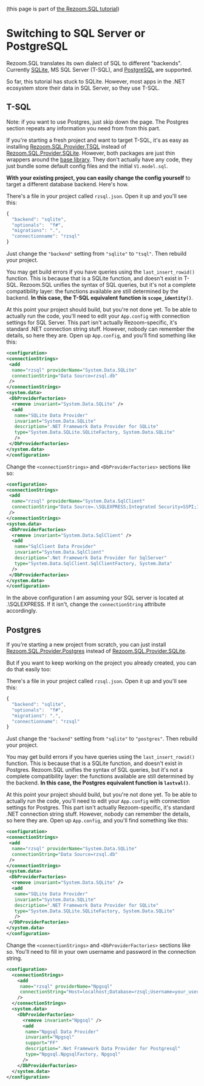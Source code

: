 (this page is part of [the Rezoom.SQL tutorial](README.md))

# Switching to SQL Server or PostgreSQL

Rezoom.SQL translates its own dialect of SQL to different "backends". Currently
[SQLite](https://www.sqlite.org/), MS SQL Server (T-SQL), and
[PostgreSQL](https://www.postgresql.org/) are supported.

So far, this tutorial has stuck to SQLite. However, most apps in the .NET
ecosystem store their data in SQL Server, so they use T-SQL.

## T-SQL

Note: if you want to use Postgres, just skip down the page. The Postgres section
repeats any information you need from from this part.

If you're starting a fresh project and want to target T-SQL, it's as easy as
installing
[Rezoom.SQL.Provider.TSQL](https://www.nuget.org/packages/Rezoom.SQL.Provider.TSQL/)
instead of
[Rezoom.SQL.Provider.SQLite](https://www.nuget.org/packages/Rezoom.SQL.Provider.SQLite/).
However, both packages are just thin wrappers around the [base
library](https://www.nuget.org/packages/Rezoom.SQL.Provider/). They don't
actually have any code, they just bundle some default config files and the
initial `V1.model.sql`.

**With your existing project, you can easily change the config yourself** to
  target a different database backend. Here's how.

There's a file in your project called `rzsql.json`. Open it up and you'll see this:

```javascript
{
  "backend": "sqlite",
  "optionals":  "f#",
  "migrations": ".",
  "connectionname": "rzsql"
}
```

Just change the `"backend"` setting from `"sqlite"` to `"tsql"`. Then rebuild your project.

You may get build errors if you have queries using the `last_insert_rowid()`
function. This is because that is a SQLite function, and doesn't exist in T-SQL.
Rezoom.SQL unifies the syntax of SQL queries, but it's not a complete
compatibility layer: the functions available are still determined by the
backend. **In this case, the T-SQL equivalent function is `scope_identity()`**.

At this point your project should build, but you're not done yet. To be able to
actually run the code, you'll need to edit your `App.config` with connection
settings for SQL Server. This part isn't actually Rezoom-specific, it's standard
.NET connection string stuff. However, nobody can remember the details, so here
they are. Open up `App.config`, and you'll find something like this:


```xml
<configuration>
<connectionStrings>
 <add
  name="rzsql" providerName="System.Data.SQLite"
  connectionString="Data Source=rzsql.db"
 />
</connectionStrings>
<system.data>
 <DbProviderFactories>
  <remove invariant="System.Data.SQLite" />
  <add
   name="SQLite Data Provider"
   invariant="System.Data.SQLite"
   description=".NET Framework Data Provider for SQLite"
   type="System.Data.SQLite.SQLiteFactory, System.Data.SQLite"
   />
 </DbProviderFactories>
</system.data>
</configuration>
```

Change the `<connectionStrings>` and `<DbProviderFactories>` sections like so:

```xml
<configuration>
<connectionStrings>
 <add
  name="rzsql" providerName="System.Data.SqlClient"
  connectionString="Data Source=.\SQLEXPRESS;Integrated Security=SSPI;Initial Catalog=rzsql"
 />
</connectionStrings>
<system.data>
 <DbProviderFactories>
  <remove invariant="System.Data.SqlClient" />
  <add
   name="SqlClient Data Provider"
   invariant="System.Data.SqlClient"
   description=".Net Framework Data Provider for SqlServer"
   type="System.Data.SqlClient.SqlClientFactory, System.Data"
  />
 </DbProviderFactories>
</system.data>
</configuration>
```

In the above configuration I am assuming your SQL server is located at
.\SQLEXPRESS. If it isn't, change the `connectionString` attribute accordingly.

## Postgres

If you're starting a new project from scratch, you can just install
[Rezoom.SQL.Provider.Postgres](https://www.nuget.org/packages/Rezoom.SQL.Provider.Postgres/)
instead of
[Rezoom.SQL.Provider.SQLite](https://www.nuget.org/packages/Rezoom.SQL.Provider.SQLite/).

But if you want to keep working on the project you already created, you can do that easily too:

There's a file in your project called `rzsql.json`. Open it up and you'll see this:

```javascript
{
  "backend": "sqlite",
  "optionals":  "f#",
  "migrations": ".",
  "connectionname": "rzsql"
}
```

Just change the `"backend"` setting from `"sqlite"` to `"postgres"`. Then rebuild your project.

You may get build errors if you have queries using the `last_insert_rowid()`
function. This is because that is a SQLite function, and doesn't exist in Postgres.
Rezoom.SQL unifies the syntax of SQL queries, but it's not a complete
compatibility layer: the functions available are still determined by the
backend. **In this case, the Postgres equivalent function is `lastval()`**.

At this point your project should build, but you're not done yet. To be able to
actually run the code, you'll need to edit your `App.config` with connection
settings for Postgres. This part isn't actually Rezoom-specific, it's standard
.NET connection string stuff. However, nobody can remember the details, so here
they are. Open up `App.config`, and you'll find something like this:


```xml
<configuration>
<connectionStrings>
 <add
  name="rzsql" providerName="System.Data.SQLite"
  connectionString="Data Source=rzsql.db"
 />
</connectionStrings>
<system.data>
 <DbProviderFactories>
  <remove invariant="System.Data.SQLite" />
  <add
   name="SQLite Data Provider"
   invariant="System.Data.SQLite"
   description=".NET Framework Data Provider for SQLite"
   type="System.Data.SQLite.SQLiteFactory, System.Data.SQLite"
   />
 </DbProviderFactories>
</system.data>
</configuration>
```

Change the `<connectionStrings>` and `<DbProviderFactories>` sections like so.
You'll need to fill in your own username and password in the connection string.

```xml
<configuration>
  <connectionStrings>
    <add
     name="rzsql" providerName="Npgsql"
     connectionString="Host=localhost;Database=rzsql;Username=your_user_here;Password=your_password_here"
    />
  </connectionStrings>
  <system.data>
    <DbProviderFactories>
      <remove invariant="Npgsql" />
      <add
       name="Npgsql Data Provider"
       invariant="Npgsql"
       support="FF"
       description=".Net Framework Data Provider for Postgresql"
       type="Npgsql.NpgsqlFactory, Npgsql"
      />
    </DbProviderFactories>
  </system.data>
</configuration>
```
